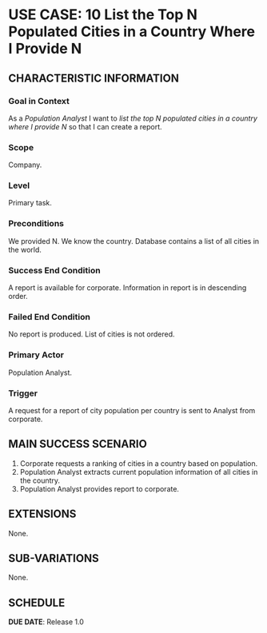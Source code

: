 # USE CASE: 10 List the Top N Populated Cities in a Country Where I Provide N

## CHARACTERISTIC INFORMATION

### Goal in Context

As a *Population Analyst* I want to *list the top N populated cities in a country where I provide N* so that I can create a report.

### Scope

Company.

### Level

Primary task.

### Preconditions

We provided N. We know the country. Database contains a list of all cities in the world.

### Success End Condition

A report is available for corporate. Information in report is in descending order.

### Failed End Condition

No report is produced. List of cities is not ordered.

### Primary Actor

Population Analyst.

### Trigger

A request for a report of city population per country is sent to Analyst from corporate.

## MAIN SUCCESS SCENARIO

1. Corporate requests a ranking of cities in a country based on population.
2. Population Analyst extracts current population information of all cities in the country.
3. Population Analyst provides report to corporate.

## EXTENSIONS

None.

## SUB-VARIATIONS

None.

## SCHEDULE

**DUE DATE**: Release 1.0